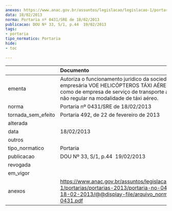```yaml
---
anexos: https://www.anac.gov.br/assuntos/legislacao/legislacao-1/portarias/portarias-2013/portaria-no-0431-sre-de-18-02-2013/@@display-file/arquivo_norma/PA2013-0431.pdf
data: 18/02/2013
norma: Portaria nº 0431/SRE de 18/02/2013
publicacao: DOU Nº 33, S/1, p.44  19/02/2013
tags:
- portaria
tipo_normatico: Portaria
hide: 
- toc 
 
---
```


|                    | Documento                                                                                                                                                                                    |
|:-------------------|:---------------------------------------------------------------------------------------------------------------------------------------------------------------------------------------------|
| ementa             | Autoriza o funcionamento jurídico da sociedade empresária VOE HELICÓPTEROS TÁXI AÉREO LTDA., como de empresa de serviço de transporte aéreo público não regular na modalidade de táxi aéreo. |
| norma              | Portaria nº 0431/SRE de 18/02/2013                                                                                                                                                           |
| tornada_sem_efeito | Portaria 492, de 22 de fevereiro de 2013                                                                                                                                                     |
| alterada           |                                                                                                                                                                                              |
| data               | 18/02/2013                                                                                                                                                                                   |
| outros             |                                                                                                                                                                                              |
| tipo_normatico     | Portaria                                                                                                                                                                                     |
| publicacao         | DOU Nº 33, S/1, p.44  19/02/2013                                                                                                                                                             |
| revogada           |                                                                                                                                                                                              |
| em_vigor           |                                                                                                                                                                                              |
| anexos             | https://www.anac.gov.br/assuntos/legislacao/legislacao-1/portarias/portarias-2013/portaria-no-0431-sre-de-18-02-2013/@@display-file/arquivo_norma/PA2013-0431.pdf                            |